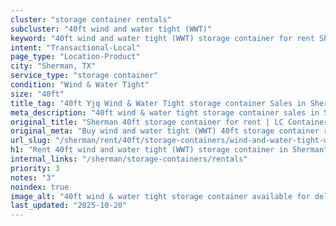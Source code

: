 ```yaml
---
cluster: "storage container rentals"
subcluster: "40ft wind and water tight (WWT)"
keyword: "40ft wind and water tight (WWT) storage container for rent Sherman, TX"
intent: "Transactional-Local"
page_type: "Location-Product"
city: "Sherman, TX"
service_type: "storage container"
condition: "Wind & Water Tight"
size: "40ft"
title_tag: "40ft Yjq Wind & Water Tight storage container Sales in Sherman | LC Container"
meta_description: "40ft wind & water tight storage container sales in Sherman. Fast delivery, competitive pricing. Serving storage containers area. Quote ID: 2YQ. Call (214) 524-4168 for your free quote today."
original_title: "Sherman 40ft storage container for rent | LC Container"
original_meta: "Buy wind and water tight (WWT) 40ft storage container rent with local delivery in Sherman, TX. LC Container — local Since 2003. Request a fast quote today."
url_slug: "/sherman/rent/40ft/storage-containers/wind-and-water-tight-wwt"
h1: "Rent 40ft wind and water tight (WWT) storage container in Sherman"
internal_links: "/sherman/storage-containers/rentals"
priority: 3
notes: "3"
noindex: true
image_alt: "40ft wind & water tight storage container available for delivery in Sherman"
last_updated: "2025-10-20"
---
```


<!-- TODO: Add unique city/inventory copy, images, and internal links here. -->
